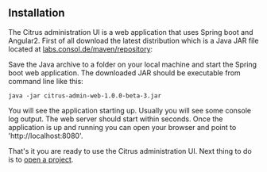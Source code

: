 ## Installation

The Citrus administration UI is a web application that uses Spring boot and Angular2. First of all download the latest distribution which
is a Java JAR file located at [labs.consol.de/maven/repository](https://labs.consol.de/maven/repository/com/consol/citrus/citrus-admin-web):

Save the Java archive to a folder on your local machine and start the Spring boot web application. The downloaded JAR should be executable 
from command line like this:

```java -jar citrus-admin-web-1.0.0-beta-3.jar```

You will see the application starting up. Usually you will see some console log output. The web server should start within seconds. Once the application is up and running
you can open your browser and point to 'http://localhost:8080'.
 
That's it you are ready to use the Citrus administration UI. Next thing to do is to [open a project](project-open.md).